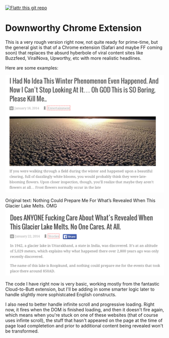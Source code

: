 [![Flattr this git repo](http://api.flattr.com/button/flattr-badge-large.png)](https://flattr.com/submit/auto?user_id=snipe&url=http://github.com/snipe/downworthy&title=Downworthy&language=&tags=github&category=software)

Downworthy Chrome Extension
==========
This is a very rough version right now, not quite ready for prime-time, but the general 
gist is that of a Chrome extension (Safari and maybe FF coming soon) that replaces the absurd hyberbole of viral content sites like Buzzfeed, ViralNova, Upworthy, etc with more realistic headlines. 

Here are some examples:

![Alt text](/images/article.png?raw=true "Sample Screenshot") 

Original text: Nothing Could Prepare Me For What’s Revealed When This Glacier Lake Melts. OMG
![Original Title: Nothing Could Prepare Me For What’s Revealed When This Glacier Lake Melts. OMG](/images/lake.png?raw=true "Nothing Could Prepare Me For What’s Revealed When This Glacier Lake Melts. OMG") 

The code I have right now is very basic, working mostly from the fantastic Cloud-to-Butt extension, but I'll be adding in some smarter logic later to handle slightly more sophistcated English constructs. 

I also need to better handle infinite scroll and progressive loading. Right now, it fires when the DOM is finished loading, and then it doesn't fire again, which means when you're stuck on one of these websites (that of course uses infinte scroll), the stuff that hasn't appeared on the page at the time of page load completetion and prior to additional content being revealed won't be transformed.
